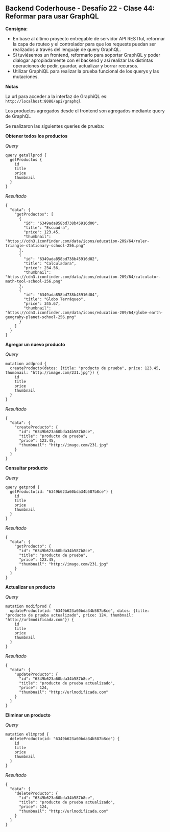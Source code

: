 ## **Backend Coderhouse - Desafío 22 - Clase 44: Reformar para usar GraphQL**

**Consigna:**
 - En base al último proyecto entregable de servidor API RESTful, reformar la capa de routeo y el controlador para que los requests puedan ser realizados a través del lenguaje de query GraphQL. 
 - Si tuviésemos un frontend, reformarlo para soportar GraphQL y poder dialogar apropiadamente con el backend y así realizar las distintas operaciones de pedir, guardar, actualizar y borrar recursos.
 - Utilizar GraphiQL para realizar la prueba funcional de los querys y las mutaciones.


**Notas**

La url para acceder a la interfaz de GraphiQL es: `http://localhost:8080/api/graphql`

Los productos agregados desde el frontend son agregados mediante query de GraphQL

Se realizaron las siguientes queries de prueba:

**Obtener todos los productos**

*Query*
```
query getallprod {
  getProductos {
    id
    title
    price
    thumbnail
  }
}
```
*Resultado*
```
{
  "data": {
    "getProductos": [
      {
        "id": "6349ada858bd738b45916d00",
        "title": "Escuadra",
        "price": 123.45,
        "thumbnail": "https://cdn3.iconfinder.com/data/icons/education-209/64/ruler-triangle-stationary-school-256.png"
      },
      {
        "id": "6349ada858bd738b45916d02",
        "title": "Calculadora",
        "price": 234.56,
        "thumbnail": "https://cdn3.iconfinder.com/data/icons/education-209/64/calculator-math-tool-school-256.png"
      },
      {
        "id": "6349ada858bd738b45916d04",
        "title": "Globo Terráqueo",
        "price": 345.67,
        "thumbnail": "https://cdn3.iconfinder.com/data/icons/education-209/64/globe-earth-geograhy-planet-school-256.png"
      }
    ]
  }
}
```


**Agregar un nuevo producto**

*Query*
```
mutation addprod {
  createProducto(datos: {title: "producto de prueba", price: 123.45, thumbnail: "http://image.com/231.jpg"}) {
    id
    title
    price
    thumbnail
  }
}
```
*Resultado*
```
{
  "data": {
    "createProducto": {
      "id": "6349b623a60bda34b587b8ce",
      "title": "producto de prueba",
      "price": 123.45,
      "thumbnail": "http://image.com/231.jpg"
    }
  }
}
```


**Consultar producto**

*Query*
```
query getprod {
  getProducto(id: "6349b623a60bda34b587b8ce") {
    id
    title
    price
    thumbnail
  }
}
```
*Resultado*
```
{
  "data": {
    "getProducto": {
      "id": "6349b623a60bda34b587b8ce",
      "title": "producto de prueba",
      "price": 123.45,
      "thumbnail": "http://image.com/231.jpg"
    }
  }
}
```


**Actualizar un producto**

*Query*
```
mutation modifprod {
  updateProducto(id: "6349b623a60bda34b587b8ce", datos: {title: "producto de prueba actualizado", price: 124, thumbnail: "http://urlmodificada.com"}) {
    id
    title
    price
    thumbnail
  }
}
```
*Resultado*
```
{
  "data": {
    "updateProducto": {
      "id": "6349b623a60bda34b587b8ce",
      "title": "producto de prueba actualizado",
      "price": 124,
      "thumbnail": "http://urlmodificada.com"
    }
  }
}
```


**Eliminar un producto**

*Query*
```
mutation elimprod {
  deleteProducto(id: "6349b623a60bda34b587b8ce") {
    id
    title
    price
    thumbnail
  }
}
```

*Resultado*
```
{
  "data": {
    "deleteProducto": {
      "id": "6349b623a60bda34b587b8ce",
      "title": "producto de prueba actualizado",
      "price": 124,
      "thumbnail": "http://urlmodificada.com"
    }
  }
}
```
